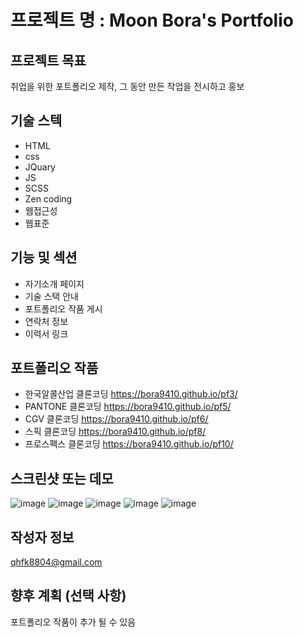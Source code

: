 # 프로젝트 명 : Moon Bora's Portfolio

## 프로젝트 목표
취업을 위한 포트폴리오 제작, 그 동안 만든 작업을 전시하고 홍보

## 기술 스텍
- HTML
- css
- JQuary
- JS
- SCSS
- Zen coding
- 웹접근성
- 웹표준

## 기능 및 섹션
- 자기소개 페이지
- 기술 스택 안내
- 포트폴리오 작품 게시
- 연락처 정보
- 이력서 링크

## 포트폴리오 작품
- 한국알콜산업 클론코딩  https://bora9410.github.io/pf3/
- PANTONE 클론코딩  https://bora9410.github.io/pf5/
- CGV 클론코딩  https://bora9410.github.io/pf6/
- 스픽 클론코딩  https://bora9410.github.io/pf8/
- 프로스펙스 클론코딩  https://bora9410.github.io/pf10/

## 스크린샷 또는 데모
![image](https://github.com/bora9410/personal/assets/142555231/14cffe5c-b5c8-4c45-ac16-4cef08fdbd16)
![image](https://github.com/bora9410/personal/assets/142555231/edd84846-d628-42be-bea0-ba18236f90da)
![image](https://github.com/bora9410/personal/assets/142555231/827041aa-a7fb-4dfa-a6bc-f878075e3baf)
![image](https://github.com/bora9410/personal/assets/142555231/c7b89fc9-b96c-4853-a04f-468c63913975)
![image](https://github.com/bora9410/personal/assets/142555231/848f8fdc-ed36-49a8-b732-2623fd533427)


## 작성자 정보
qhfk8804@gmail.com

## 향후 계획 (선택 사항)
포트폴리오 작품이 추가 될 수 있음 
